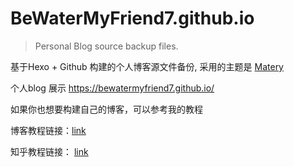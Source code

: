 # BeWaterMyFriend7.github.io

> Personal Blog source backup files.

基于Hexo + Github 构建的个人博客源文件备份, 采用的主题是 [Matery](https://github.com/blinkfox/hexo-theme-matery)

个人blog 展示 
https://bewatermyfriend7.github.io/

如果你也想要构建自己的博客，可以参考我的教程

博客教程链接：[link](https://bewatermyfriend7.github.io/2022/03/06/th-blog-001/)

知乎教程链接： [link](https://zhuanlan.zhihu.com/p/476596483)
